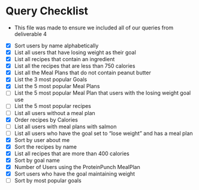 # Query Checklist
- This file was made to ensure we included all of our queries from deliverable 4

- [X] Sort users by name alphabetically
- [X] List all users that have losing weight as their goal
- [X] List all recipes that contain an ingredient
- [X] List all the recipes that are less than 750 calories
- [X] List all the Meal Plans that do not contain peanut butter
- [X] List the 3 most popular Goals
- [X] List the 5 most popular Meal Plans
- [ ] List the 5 most popular Meal Plan that users with the losing weight goal use
- [ ] List the 5 most popular recipes
- [ ] List all users without a meal plan
- [X] Order recipes by Calories
- [ ] List all users with meal plans with salmon
- [ ] List all users who have the goal set to “lose weight” and has a meal plan
- [X] Sort by user about me
- [X] Sort the recipes by name
- [X] List all recipes that are more than 400 calories
- [X] Sort by goal name
- [X] Number of Users using the ProteinPunch MealPlan
- [X] Sort users who have the goal maintaining weight
- [ ] Sort by most popular goals